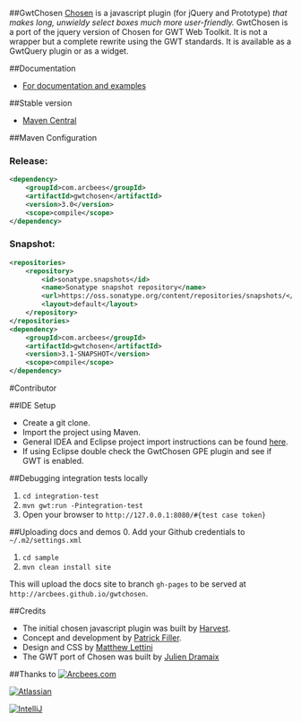 ##GwtChosen
[Chosen](https://github.com/harvesthq/chosen) is a javascript plugin (for jQuery and Prototype) _that makes long, unwieldy select boxes much more user-friendly._ GwtChosen is a port of the jquery version of Chosen for GWT Web Toolkit. It is not a wrapper but a complete rewrite using the GWT standards. It is available as a GwtQuery plugin or as a widget.

##Documentation
* [For documentation and examples](http://dev.arcbees.com/gwtchosen/)

##Stable version
* [Maven Central](http://search.maven.org/#search%7Cga%7C1%7Ccom.arcbees.gwtchosen)

##Maven Configuration

### Release:
```xml
<dependency>
    <groupId>com.arcbees</groupId>
    <artifactId>gwtchosen</artifactId>
    <version>3.0</version>
    <scope>compile</scope>
</dependency>
```

### Snapshot:
```xml
<repositories>
    <repository>
        <id>sonatype.snapshots</id>
        <name>Sonatype snapshot repository</name>
        <url>https://oss.sonatype.org/content/repositories/snapshots/</url>
        <layout>default</layout>
    </repository>
</repositories>
<dependency>
    <groupId>com.arcbees</groupId>
    <artifactId>gwtchosen</artifactId>
    <version>3.1-SNAPSHOT</version>
    <scope>compile</scope>
</dependency>
```

#Contributor

##IDE Setup
* Create a git clone.
* Import the project using Maven.
* General IDEA and Eclipse project import instructions can be found [here](http://c.gwt-examples.com/home/maven/ide-import).
* If using Eclipse double check the GwtChosen GPE plugin and see if GWT is enabled.

##Debugging integration tests locally
1. `cd integration-test`
2. `mvn gwt:run -Pintegration-test`
3. Open your browser to `http://127.0.0.1:8080/#{test case token}`

##Uploading docs and demos
0. Add your Github credentials to `~/.m2/settings.xml`
1. `cd sample`
2. `mvn clean install site`

This will upload the docs site to branch `gh-pages` to be served at `http://arcbees.github.io/gwtchosen`.

##Credits
* The initial chosen javascript plugin was built by [Harvest](http://www.getharvest.com/).
* Concept and development by [Patrick Filler](http://patrickfiller.com/).
* Design and CSS by [Matthew Lettini](http://matthewlettini.com/)
* The GWT port of Chosen was built by [Julien Dramaix](https://plus.google.com/u/0/103916508880440628637)

##Thanks to
[![Arcbees.com](http://i.imgur.com/HDf1qfq.png)](http://arcbees.com)

[![Atlassian](http://i.imgur.com/BKkj8Rg.png)](https://www.atlassian.com/)

[![IntelliJ](https://lh6.googleusercontent.com/--QIIJfKrjSk/UJJ6X-UohII/AAAAAAAAAVM/cOW7EjnH778/s800/banner_IDEA.png)](http://www.jetbrains.com/idea/index.html)
